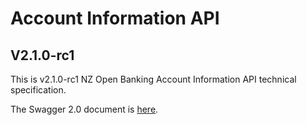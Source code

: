 # Account Information API

## V2.1.0-rc1

This is v2.1.0-rc1 NZ Open Banking Account Information API technical specification.

The Swagger 2.0 document is [here](account-info-nz-swagger.yaml).
